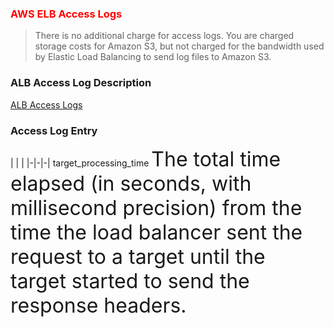 ### <span style="color:red">AWS ELB Access Logs</span>

> There is no additional charge for access logs. You are charged storage costs for Amazon S3, but not charged for the bandwidth used by Elastic Load Balancing to send log files to Amazon S3. 


### ALB Access Log Description

<a href= 
"https://docs.aws.amazon.com/elasticloadbalancing/latest/application/load-balancer-access-logs.html">ALB Access Logs<a>


### Access Log Entry

| | |
|-|-|-|
target_processing_time
<font size="6">The total time elapsed (in seconds, with millisecond precision) from the time the load balancer sent the request to a target until the target started to send the response headers.  </font>
